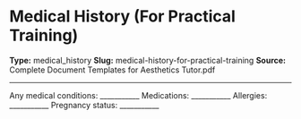 # Medical History (For Practical Training)

**Type:** medical_history
**Slug:** medical-history-for-practical-training
**Source:** Complete Document Templates for Aesthetics Tutor.pdf

---

Any medical conditions: ___________ Medications: ___________ Allergies: ___________ Pregnancy
status: ___________
